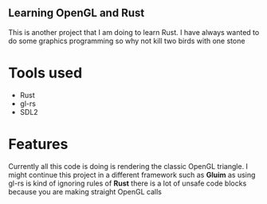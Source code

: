 ## Learning OpenGL and Rust
This is another project that I am doing to learn Rust. I have always wanted to do some graphics programming so why not kill two birds with one stone

# Tools used
* Rust
* gl-rs
* SDL2

# Features
Currently all this code is doing is rendering the classic OpenGL triangle. I might continue this project in a different framework such as **Gluim** as using gl-rs is kind of ignoring rules of **Rust** there is a lot of unsafe code blocks because you are making straight OpenGL calls
